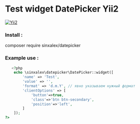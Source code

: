 # Test widget DatePicker  Yii2

[![Yii2](https://img.shields.io/badge/Yii-2.0.x-blue?logo=yii&style=flat-square)](https://www.yiiframework.com/)


### Install :
composer require sinxalex/datepicker


### Example use :
```php
   <?php
    echo \sinxalex\datepicker\DatePicker::widget([
        'name' => 'Test',
        'value' => '',
        'format' => 'd.m.Y', // явно указываем нужный формат
        'clientOptions' => [
            'button'=>true,
            'class'=>'btn btn-secondary',
            'position'=>'left',
        ]
    ]);
?>
```
